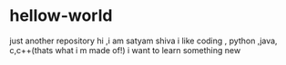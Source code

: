 # hellow-world
just another repository
hi ,i am satyam shiva
i like coding , python ,java, c,c++(thats what i m made of!)
i want to learn something new
